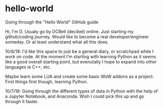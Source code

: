 # hello-world
Going through the "Hello World" GitHub guide

Hi, I'm D. Usualy go by DCBell (decibel) online. Just starting my github/coding journey. 
Would like to become a real developer/engineer someday. Or at least understand what all this does.

10/6/18: 
I'd like this space to just be a general diary, or scratchpad while I work on code.
At the moment I'm starting with learning Python as it seems like a good overall starting point, 
but evenutally I hope to expand into other languages ie C++, etc.

Maybe learn some LUA and create some basic WoW addons as a project. First things first though, 
learning Python.

10/7/18:
Going through the different types of data in Python with the help of a Jupyter Notebook, and Anaconda.
Wish I could pick this up and go through it faster.

